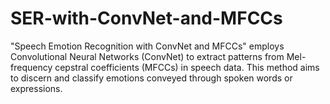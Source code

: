 # SER-with-ConvNet-and-MFCCs
"Speech Emotion Recognition with ConvNet and MFCCs" employs Convolutional Neural Networks (ConvNet) to extract patterns from Mel-frequency cepstral coefficients (MFCCs) in speech data. This method aims to discern and classify emotions conveyed through spoken words or expressions.
